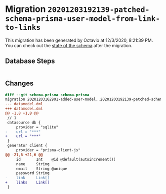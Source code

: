 # Migration `20201203192139-patched-schema-prisma-user-model-from-link-to-links`

This migration has been generated by Octavio at 12/3/2020, 8:21:39 PM.
You can check out the [state of the schema](./schema.prisma) after the migration.

## Database Steps

```sql

```

## Changes

```diff
diff --git schema.prisma schema.prisma
migration 20201203162901-added-user-model..20201203192139-patched-schema-prisma-user-model-from-link-to-links
--- datamodel.dml
+++ datamodel.dml
@@ -1,8 +1,8 @@
 // 1
 datasource db {
     provider = "sqlite"
-    url = "***"
+    url = "***"
 }
 generator client {
     provider = "prisma-client-js"
@@ -21,6 +21,6 @@
     id       Int    @id @default(autoincrement())
     name     String
     email    String @unique
     password String
-    link     Link[]
+    links    Link[]
 }
```


